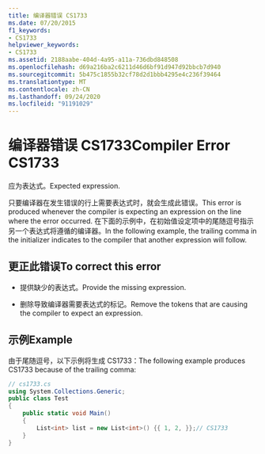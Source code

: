```yaml
---
title: 编译器错误 CS1733
ms.date: 07/20/2015
f1_keywords:
- CS1733
helpviewer_keywords:
- CS1733
ms.assetid: 2188aabe-404d-4a95-a11a-736dbd848508
ms.openlocfilehash: d69a216ba2c6211d46d6bf91d947d92bbcb7d940
ms.sourcegitcommit: 5b475c1855b32cf78d2d1bbb4295e4c236f39464
ms.translationtype: MT
ms.contentlocale: zh-CN
ms.lasthandoff: 09/24/2020
ms.locfileid: "91191029"
---
```

# <a name="compiler-error-cs1733"></a><span data-ttu-id="e37ee-102">编译器错误 CS1733</span><span class="sxs-lookup"><span data-stu-id="e37ee-102">Compiler Error CS1733</span></span>

<span data-ttu-id="e37ee-103">应为表达式。</span><span class="sxs-lookup"><span data-stu-id="e37ee-103">Expected expression.</span></span>  
  
 <span data-ttu-id="e37ee-104">只要编译器在发生错误的行上需要表达式时，就会生成此错误。</span><span class="sxs-lookup"><span data-stu-id="e37ee-104">This error is produced whenever the compiler is expecting an expression on the line where the error occurred.</span></span> <span data-ttu-id="e37ee-105">在下面的示例中，在初始值设定项中的尾随逗号指示另一个表达式将遵循的编译器。</span><span class="sxs-lookup"><span data-stu-id="e37ee-105">In the following example, the trailing comma in the initializer indicates to the compiler that another expression will follow.</span></span>  
  
## <a name="to-correct-this-error"></a><span data-ttu-id="e37ee-106">更正此错误</span><span class="sxs-lookup"><span data-stu-id="e37ee-106">To correct this error</span></span>  
  
- <span data-ttu-id="e37ee-107">提供缺少的表达式。</span><span class="sxs-lookup"><span data-stu-id="e37ee-107">Provide the missing expression.</span></span>  
  
- <span data-ttu-id="e37ee-108">删除导致编译器需要表达式的标记。</span><span class="sxs-lookup"><span data-stu-id="e37ee-108">Remove the tokens that are causing the compiler to expect an expression.</span></span>  
  
## <a name="example"></a><span data-ttu-id="e37ee-109">示例</span><span class="sxs-lookup"><span data-stu-id="e37ee-109">Example</span></span>  

 <span data-ttu-id="e37ee-110">由于尾随逗号，以下示例将生成 CS1733：</span><span class="sxs-lookup"><span data-stu-id="e37ee-110">The following example produces CS1733 because of the trailing comma:</span></span>  
  
```csharp  
// cs1733.cs  
using System.Collections.Generic;  
public class Test  
{  
    public static void Main()  
    {  
        List<int> list = new List<int>() {{ 1, 2, }};// CS1733  
    }
}  
```
